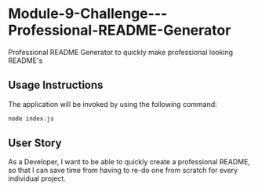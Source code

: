 # Module-9-Challenge---Professional-README-Generator
Professional README Generator to quickly make professional looking README's

## Usage Instructions

The application will be invoked by using the following command:

```bash
node index.js
```

## User Story

As a Developer, I want to be able to quickly create a professional README, so that I can save time from having to re-do one from scratch for every individual project.